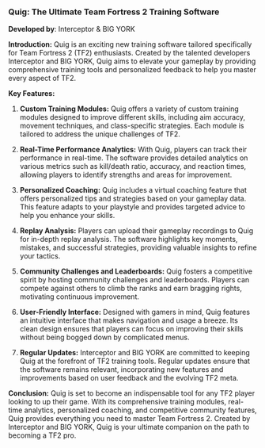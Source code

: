 ### Quig: The Ultimate Team Fortress 2 Training Software

**Developed by**: Interceptor & BIG YORK

**Introduction:**
Quig is an exciting new training software tailored specifically for Team Fortress 2 (TF2) enthusiasts. Created by the talented developers Interceptor and BIG YORK, Quig aims to elevate your gameplay by providing comprehensive training tools and personalized feedback to help you master every aspect of TF2.

**Key Features:**

1. **Custom Training Modules:**
   Quig offers a variety of custom training modules designed to improve different skills, including aim accuracy, movement techniques, and class-specific strategies. Each module is tailored to address the unique challenges of TF2.

2. **Real-Time Performance Analytics:**
   With Quig, players can track their performance in real-time. The software provides detailed analytics on various metrics such as kill/death ratio, accuracy, and reaction times, allowing players to identify strengths and areas for improvement.

3. **Personalized Coaching:**
   Quig includes a virtual coaching feature that offers personalized tips and strategies based on your gameplay data. This feature adapts to your playstyle and provides targeted advice to help you enhance your skills.

4. **Replay Analysis:**
   Players can upload their gameplay recordings to Quig for in-depth replay analysis. The software highlights key moments, mistakes, and successful strategies, providing valuable insights to refine your tactics.

5. **Community Challenges and Leaderboards:**
   Quig fosters a competitive spirit by hosting community challenges and leaderboards. Players can compete against others to climb the ranks and earn bragging rights, motivating continuous improvement.

6. **User-Friendly Interface:**
   Designed with gamers in mind, Quig features an intuitive interface that makes navigation and usage a breeze. Its clean design ensures that players can focus on improving their skills without being bogged down by complicated menus.

7. **Regular Updates:**
   Interceptor and BIG YORK are committed to keeping Quig at the forefront of TF2 training tools. Regular updates ensure that the software remains relevant, incorporating new features and improvements based on user feedback and the evolving TF2 meta.

**Conclusion:**
Quig is set to become an indispensable tool for any TF2 player looking to up their game. With its comprehensive training modules, real-time analytics, personalized coaching, and competitive community features, Quig provides everything you need to master Team Fortress 2. Created by Interceptor and BIG YORK, Quig is your ultimate companion on the path to becoming a TF2 pro.
